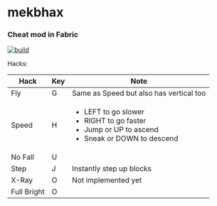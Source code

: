 # mekbhax

### Cheat mod in Fabric

[![build](https://github.com/mekb-turtle/mekbhax/actions/workflows/build.yml/badge.svg)](https://github.com/mekb-turtle/mekbhax/actions/workflows/build.yml)

Hacks:

|   Hack      | Key |    Note    |
|-------------|-----|------------|
| Fly         |  G  | Same as Speed but also has vertical too |
| Speed       |  H  | <ul><li>LEFT to go slower</li><li>RIGHT to go faster</li><li>Jump or UP to ascend</li><li>Sneak or DOWN to descend</li></ul> |
| No Fall     |  U  | |
| Step        |  J  | Instantly step up blocks |
| X-Ray       |  O  | Not implemented yet |
| Full Bright |  O  | |
